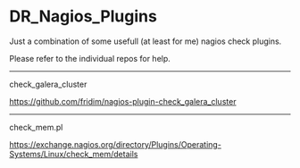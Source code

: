 # DR_Nagios_Plugins

Just a combination of some usefull (at least for me) nagios check plugins.

Please refer to the individual repos for help.

---

check_galera_cluster

https://github.com/fridim/nagios-plugin-check_galera_cluster

---

check_mem.pl

https://exchange.nagios.org/directory/Plugins/Operating-Systems/Linux/check_mem/details
